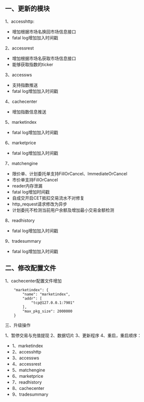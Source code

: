 ## 一、更新的模块

1、accesshttp:

* 增加根据市场名换回市场信息接口
* fatal log增加加入时间戳

2、accessrest

* 增加根据市场名获取市场信息接口
* 能够获取指数的ticker

3、accessws

* 支持指数推送
* fatal log增加加入时间戳

4、cachecenter

* 增加指数信息推送

5、marketindex

* fatal log增加加入时间戳

6、marketprice

* fatal log增加加入时间戳

7、matchengine

* 限价单、计划委托单支持FillOrCancel、ImmediateOrCancel
* 市价单支持FillOrCancel
* reader内存泄漏
* fatal log增加时间戳
* 自成交开启CET抵扣交易流水不对修复
* http_request请求修改为异步
* 计划委托不检测当前用户余额及增加最小交易金额检测

8、readhistory

* fatal log增加加入时间戳

9、tradesummary

* fatal log增加加入时间戳

## 二、修改配置文件

1、cachecenter配置文件增加

```
    "marketindex": {
        "name": "marketindex",
        "addr": [
            "tcp@127.0.0.1:7901"
        ],
        "max_pkg_size": 2000000
    }
```

三、升级操作

1、暂停交易与充值提现
2、数据切片
3、更新程序
4、重启，重启顺序：

  * 1、marketindex
  * 2、accesshttp
  * 3、accessws
  * 4、accessrest
  * 5、matchengine
  * 6、marketprice
  * 7、readhistory
  * 8、cachecenter
  * 9、tradesummary
